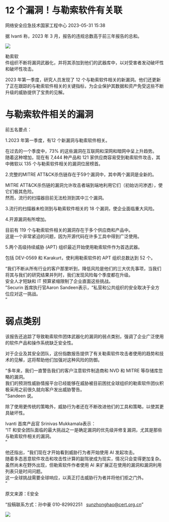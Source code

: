 #  12 个漏洞！与勒索软件有关联   
 网络安全应急技术国家工程中心   2023-05-31 15:38  
  
据 Ivanti 称，2023 年 3 月，报告的违规总数高于前三年报告的总和。  
  
![](https://mmbiz.qpic.cn/mmbiz_jpg/QmbJGbR2j6zf511h26gRx3Q8DAhFNFdE04icfNPN3Eic68YEPTt20du6nQX92JACciaU4RteEGgKdpO6p2mOwMtug/640?wx_fmt=jpeg&wxfrom=13&tp=wxpic "")  
  
勒索软  
件组织不断将漏洞武器化，并将其添加到他们的武器库中，以对受害者发动破坏性和破坏性攻击。  
  
2023 年第一季度，研究人员发现了 12 个与勒索软件相关的新漏洞。他们还更新了正在跟踪的与勒索软件相关的关键指标，为企业保护其数据和资产免受这些不断升级的威胁提供了宝贵的见解。  
# 与勒索软件相关的漏洞  
  
前五名要点：  
  
1.2023 年第一季度，有12 个新漏洞与勒索软件相关。  
  
在过去的一个季度中，73% 的这些漏洞在互联网和深网和暗网中呈上升趋势。  
随着这种增加，现在有 7,444 种产品和 121 家供应商容易受到勒索软件攻击，其中微软以 135 个与勒索软件相关的漏洞位居榜首。  
  
2.完整的MITRE ATT&CK杀伤链存在于59个漏洞中，其中两个漏洞是全新的。  
  
MITRE ATT&CK杀伤链的漏洞允许攻击者端到端地利用它们（初始访问渗透），使它们极其危险。  
然而，流行的扫描器目前无法检测到其中三个漏洞。  
  
3.流行的扫描器未检测到与勒索软件相关的 18 个漏洞，使企业面临重大风险。  
  
4.开源漏洞有所增加。  
  
目前有 119 个与勒索软件相关的漏洞存在于多个供应商和产品中。  
这是一个非常紧迫的问题，因为开源代码在许多工具中得到广泛使用。  
  
5.两个高级持续威胁 (APT) 组织最近开始使用勒索软件作为首选武器。  
  
包括 DEV-0569 和 Karakurt，使利用勒索软件的 APT 组织总数达到 52 个。  
  
“我们不断从所有行业的客户那里听到，降低风险是他们的三大优先事项，当我们将其与我们的研究结果并列时，我们发现风险每个季度都在升级。  
安全人才短缺和 IT 预算紧缩限制了企业直面这些挑战。  
”Securin 首席执行官Aaron Sandeen表示，“私营和公共组织的安全取决于全方位应对这一挑战。  
”  
# 弱点类别  
  
该报告还追踪了导致勒索软件团体武器化的漏洞的弱点类别，强调了企业广泛使用的软件产品和操作系统缺乏安全性。  
  
对于企业及其安全团队，这份指数报告提供了有关勒索软件攻击者使用的趋势和技术的见解，这将帮助他们加强对这种风险的防御。  
  
“多年来，我们一直警告我们的客户注意软件制造商和 NVD 和 MITRE 等存储库忽略的漏洞。  
我们的预测性威胁情报平台已经能够在威胁被目前困扰全球组织的勒索软件团伙积极采用之前很久就向客户发出威胁警告。  
”Sandeen 说。  
  
除了使用更传统的策略外，威胁行为者还在不断改进他们的工具和策略，以使其更具破坏性。  
  
Ivanti 首席产品官 Srinivas Mukkamala表示：  
“IT 和安全团队面临的最大挑战之一是确定漏洞的优先级并修复漏洞，尤其是那些与勒索软件相关的漏洞。  
”  
  
他还指出，“我们现在才开始看到威胁行为者开始使用 AI 发起攻击。  
随着多态恶意软件攻击和攻击性计算的副驾驶成为现实，情况只会变得更加复杂。  
虽然尚未在野外出现，但勒索软件作者使用 AI 来扩展正在使用的漏洞和漏洞利用列表只是时间问题。  
这一全球挑战需要全球响应，以真正打击威胁行为者并将他们拒之门外。  
”  
  
  
  
原文来源：E安全  
  
“投稿联系方式：孙中豪 010-82992251   sunzhonghao@cert.org.cn”  
  
![](https://mmbiz.qpic.cn/mmbiz_jpg/GoUrACT176n1NvL0JsVSB8lNDX2FCGZjW0HGfDVnFao65ic4fx6Rv4qylYEAbia4AU3V2Zz801UlicBcLeZ6gS6tg/640?wx_fmt=jpeg&wxfrom=5&wx_lazy=1&wx_co=1 "")  
  
  
